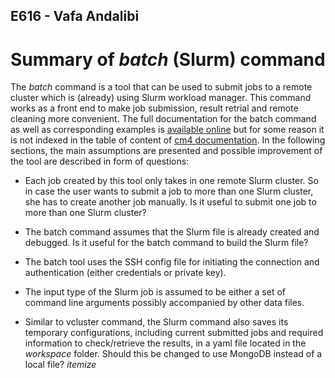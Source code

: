 ## E616 - Vafa Andalibi 

# Summary of *batch* (Slurm) command

The *batch* command is a tool that can be used to submit jobs to a remote cluster which is (already) using Slurm workload manager. This command works as a front end to make job submission, result retrial and remote cleaning more convenient. The full documentation for the batch command as well as corresponding examples is [available online](https://cloudmesh-community.github.io/cm/batch.html) but for some reason it is not indexed in the table of content of [cm4 documentation](https://cloudmesh-community.github.io/cm/index.html). In the following sections, the main assumptions are presented and possible improvement of the tool are described in form of questions: 

* Each job created by this tool only takes in one remote Slurm cluster. So in case the user wants to submit a job to more than one Slurm cluster, she has to create another job manually. Is it useful to submit one job to more than one Slurm cluster? 

* The batch command assumes that the Slurm file is already created and debugged. Is it useful for the batch command to build the Slurm file? 

* The batch tool uses the SSH config file for initiating the connection and authentication (either credentials or private key). 

* The input type of the Slurm job is assumed to be either a set of command line arguments possibly accompanied by other data files. 

* Similar to vcluster command, the Slurm command also saves its temporary configurations, including current submitted jobs and required information to check/retrieve the results, in a yaml file located in the *workspace* folder. Should this be changed to use MongoDB instead of a local file? 
  *itemize*

